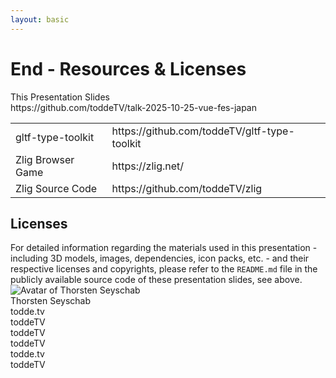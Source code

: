 ```yaml
---
layout: basic
---
```


# End - Resources & Licenses

<!-- <div class="absolute right-15 top-18 p-1 pr-2 text-xs flex gap-2" v-mark="{ at: 0, color: '#26ab7a', type: 'box' }">
    <mdi-heart class="text-red-400 animate-pulse" />
    <span>NAME</span>
    <div>
      <mdi-github class="baseColor" />
      <MyLink to="https://github.com/NAME">NAME</MyLink>
    </div>
</div> -->

<div class="flex flex-row justify-between gap-8 mt-8">
    <div
        class="p-4 flex flex-col items-center"
        v-mark="{ at: 0, color: '#26ab7a', type: 'box' }"
    >
        <QRCode content="https://github.com/toddeTV/talk-2025-10-25-vue-fes-japan" :size="128" class="mb-6" />
        <div class="flex flex-col gap-2">
            <div class="whitespace-nowrap">
                This Presentation Slides
            </div>
            <div class="w-full text-sm">
                <mdi-github class="baseColor mx-2" />
                <MyLink to="https://github.com/toddeTV/talk-2025-10-25-vue-fes-japan">https://github.com/toddeTV/talk-2025-10-25-vue-fes-japan</MyLink>
            </div>
        </div>
    </div>
    <div
        class="p-4 text-sm"
        v-mark="{ at: 0, color: '#26ab7a', type: 'box' }"
    >
        <table>
            <tbody>
                <tr>
                    <td class="w-52">gltf-type-toolkit</td>
                    <td><MyLink to="https://github.com/toddeTV/gltf-type-toolkit">https://github.com/toddeTV/gltf-type-toolkit</MyLink></td>
                </tr>
                <tr>
                    <td>Zlig Browser Game</td>
                    <td><MyLink to="https://zlig.net/">https://zlig.net/</MyLink></td>
                </tr>
                <tr>
                    <td>Zlig Source Code</td>
                    <td><MyLink to="https://github.com/toddeTV/zlig">https://github.com/toddeTV/zlig</MyLink></td>
                </tr>
            </tbody>
        </table>
    </div>
</div>

<div class="mt-8 flex gap-8">
    <div>
        <div class="p-2" v-mark="{ at: 0, color: '#26ab7a', type: 'box' }">
            <h2 class="!mb-2 !mt-0">Licenses</h2>
            <div class="text-xs">
                For detailed information regarding the materials used in this presentation - including 3D models, images, dependencies, icon packs, etc. - and their respective licenses and copyrights, please refer to the <code>README.md</code> file in the publicly available source code of these presentation slides, see above.
            </div>
        </div>
    </div>
    <div class="p-2 flex-shrink-0 flex gap-4">
        <div>
            <img
                alt="Avatar of Thorsten Seyschab"
                class="rounded-full w-full border-3 border-baseColor h-30 w-30"
                src="/assets/thorsten-seyschab.jpg"
            >
        </div>
        <div>
            <div class="baseColor font-semibold">Thorsten Seyschab</div>
            <div class="flex gap-4">
                <div>
                    <div class="flex">
                        <mdi-web class="baseColor mt-0.5 mr-2" />
                        <MyLink to="https://todde.tv/">todde.tv</MyLink>
                    </div>
                    <div class="flex">
                        <simple-icons-x class="baseColor mt-0.5 mr-2" />
                        <MyLink to="https://x.com/toddeTV">toddeTV</MyLink>
                    </div>
                    <div class="flex">
                        <simple-icons-twitch class="baseColor mt-0.5 mr-2" />
                        <MyLink to="https://www.twitch.tv/toddeTV">toddeTV</MyLink>
                    </div>
                </div>
                <div>
                    <div class="flex">
                        <mdi-github class="baseColor mt-0.5 mr-2" />
                        <MyLink to="https://github.com/toddeTV">toddeTV</MyLink>
                    </div>
                    <div class="flex">
                        <simple-icons-bluesky class="baseColor mt-0.5 mr-2" />
                        <MyLink to="https://bsky.app/profile/todde.tv">todde.tv</MyLink>
                    </div>
                    <div class="flex">
                        <mdi-linkedin class="baseColor mt-0.5 mr-2" />
                        <MyLink to="https://www.linkedin.com/in/toddetv/">toddeTV</MyLink>
                    </div>
                    <!-- TODO wrong discord URI? -->
                    <!-- <div class="flex">
                        <mdi-discord class="baseColor mt-0.5 mr-2" />
                        <MyLink to="https://discordapp.com/users/todde.tv/">todde.tv</MyLink>
                    </div> -->
                </div>
            </div>
        </div>
    </div>
</div>

<!--
- Enhance the Nuxt ecosystem.
- Contribute to open-source.
- It's easier than you think.
-->
